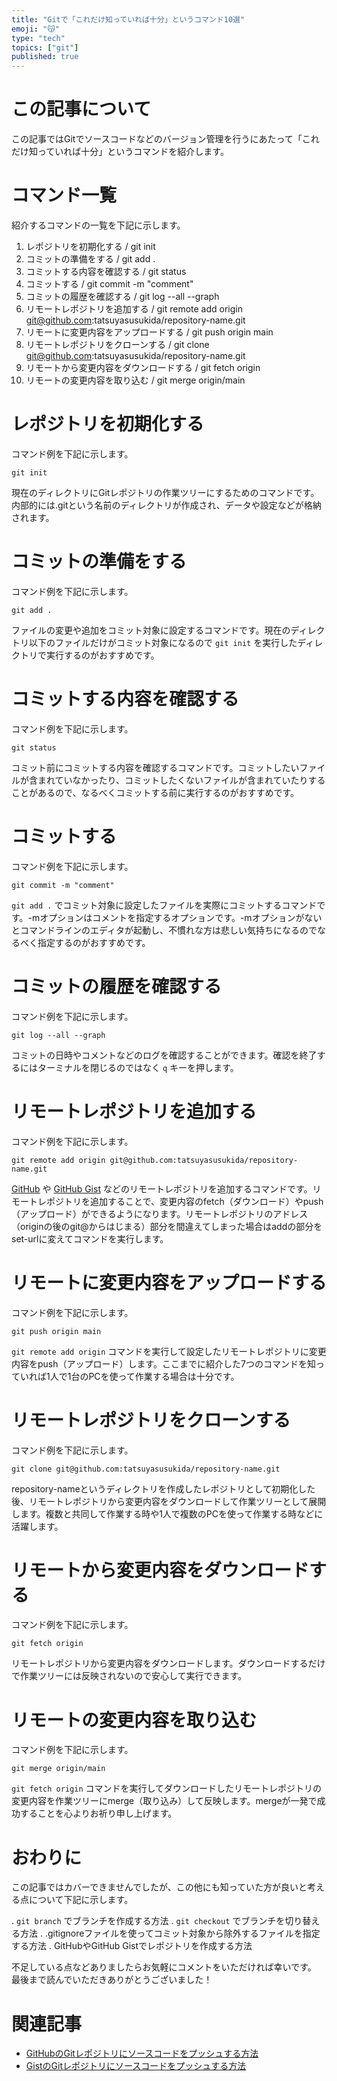 ```yaml
---
title: "Gitで「これだけ知っていれば十分」というコマンド10選"
emoji: "😽"
type: "tech"
topics: ["git"]
published: true
---
```




# この記事について

この記事ではGitでソースコードなどのバージョン管理を行うにあたって「これだけ知っていれば十分」というコマンドを紹介します。



# コマンド一覧

紹介するコマンドの一覧を下記に示します。

1. レポジトリを初期化する / git init
2. コミットの準備をする / git add .
3. コミットする内容を確認する / git status
4. コミットする / git commit -m "comment"
5. コミットの履歴を確認する / git log --all --graph
6. リモートレポジトリを追加する / git remote add origin git@github.com:tatsuyasusukida/repository-name.git
7. リモートに変更内容をアップロードする / git push origin main
8. リモートレポジトリをクローンする / git clone git@github.com:tatsuyasusukida/repository-name.git
9. リモートから変更内容をダウンロードする / git fetch origin
10. リモートの変更内容を取り込む / git merge origin/main



# レポジトリを初期化する

コマンド例を下記に示します。

```shell
git init
```

現在のディレクトリにGitレポジトリの作業ツリーにするためのコマンドです。内部的には.gitという名前のディレクトリが作成され、データや設定などが格納されます。



# コミットの準備をする

コマンド例を下記に示します。

```shell
git add .
```

ファイルの変更や追加をコミット対象に設定するコマンドです。現在のディレクトリ以下のファイルだけがコミット対象になるので `git init` を実行したディレクトリで実行するのがおすすめです。



# コミットする内容を確認する

コマンド例を下記に示します。

```shell
git status
```

コミット前にコミットする内容を確認するコマンドです。コミットしたいファイルが含まれていなかったり、コミットしたくないファイルが含まれていたりすることがあるので、なるべくコミットする前に実行するのがおすすめです。



# コミットする

コマンド例を下記に示します。

```shell
git commit -m "comment"
```

`git add .` でコミット対象に設定したファイルを実際にコミットするコマンドです。-mオプションはコメントを指定するオプションです。-mオプションがないとコマンドラインのエディタが起動し、不慣れな方は悲しい気持ちになるのでなるべく指定するのがおすすめです。



# コミットの履歴を確認する

コマンド例を下記に示します。

```shell
git log --all --graph
```

コミットの日時やコメントなどのログを確認することができます。確認を終了するにはターミナルを閉じるのではなく `q` キーを押します。



# リモートレポジトリを追加する

コマンド例を下記に示します。

```shell
git remote add origin git@github.com:tatsuyasusukida/repository-name.git
```

[GitHub](https://github.com/) や [GitHub Gist](https://gist.github.com/) などのリモートレポジトリを追加するコマンドです。リモートレポジトリを追加することで、変更内容のfetch（ダウンロード）やpush（アップロード）ができるようになります。リモートレポジトリのアドレス（originの後のgit@からはじまる）部分を間違えてしまった場合はaddの部分をset-urlに変えてコマンドを実行します。



# リモートに変更内容をアップロードする

コマンド例を下記に示します。

```shell
git push origin main
```

`git remote add origin` コマンドを実行して設定したリモートレポジトリに変更内容をpush（アップロード）します。ここまでに紹介した7つのコマンドを知っていれば1人で1台のPCを使って作業する場合は十分です。




# リモートレポジトリをクローンする

コマンド例を下記に示します。

```shell
git clone git@github.com:tatsuyasusukida/repository-name.git
```

repository-nameというディレクトリを作成したレポジトリとして初期化した後、リモートレポジトリから変更内容をダウンロードして作業ツリーとして展開します。複数と共同して作業する時や1人で複数のPCを使って作業する時などに活躍します。



# リモートから変更内容をダウンロードする

コマンド例を下記に示します。

```shell
git fetch origin
```

リモートレポジトリから変更内容をダウンロードします。ダウンロードするだけで作業ツリーには反映されないので安心して実行できます。



# リモートの変更内容を取り込む

コマンド例を下記に示します。

```shell
git merge origin/main
```

`git fetch origin` コマンドを実行してダウンロードしたリモートレポジトリの変更内容を作業ツリーにmerge（取り込み）して反映します。mergeが一発で成功することを心よりお祈り申し上げます。



# おわりに

この記事ではカバーできませんでしたが、この他にも知っていた方が良いと考える点について下記に示します。

. `git branch` でブランチを作成する方法
. `git checkout` でブランチを切り替える方法
. .gitignoreファイルを使ってコミット対象から除外するファイルを指定する方法
. GitHubやGitHub Gistでレポジトリを作成する方法

不足している点などありましたらお気軽にコメントをいただければ幸いです。
最後まで読んでいただきありがとうございました！



# 関連記事

- [GitHubのGitレポジトリにソースコードをプッシュする方法](https://zenn.dev/tatsuyasusukida/articles/github-git-push)
- [GistのGitレポジトリにソースコードをプッシュする方法](https://zenn.dev/tatsuyasusukida/articles/github-gist-push)
